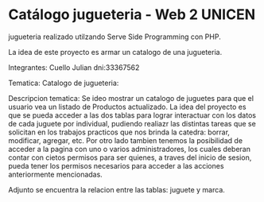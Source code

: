# Catálogo jugueteria - Web 2 UNICEN

jugueteria realizado utilzando Serve Side Programming con PHP.

La idea de este proyecto es armar un catalogo de una jugueteria. 


Integrantes: Cuello Julian dni:33367562

Tematica: Catalogo de jugueteria:

Descripcion tematica: Se ideo mostrar un catalogo de juguetes para que el usuario vea un listado de Productos actualizado. La idea del proyecto es que se pueda acceder a las dos tablas para lograr interactuar con los datos de cada juguete por individual, pudiendo realiazr las distintas tareas que se solicitan en los trabajos practicos que nos brinda la catedra: borrar, modificar, agregar, etc. 
Por otro lado tambien tenemos la posibilidad de acceder a la pagina con uno o varios administradores, los cuales deberan contar con cietos permisos para ser quienes, a traves del inicio de sesion, pueda tener los permisos necesarios para acceder a las acciones anteriormente mencionadas. 

Adjunto se encuentra la relacion entre las tablas: juguete y marca.